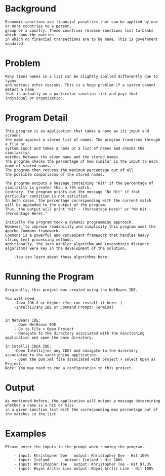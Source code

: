 
# Background

	Economic sanctions are financial penalties that can be applied by one or more countries to a person, 
	group or a country. These countries release sanctions list to banks which show the parties 
	in which no financial transactions are to be made. This is government mandated.

# Problem

	Many times names in a list can be slightly spelled differently due to typos 
	and various other reasons. This is a huge problem if a system cannot detect a name 
	that is actually on a particular sanction list and pays that 
	individual or organization.

# Program Detail

	This program is an application that takes a name as its input and screens 
	the name against a stored list of names. The program traverses through a file or 
	system input and takes a name or a list of names and checks the similarity/ 
	matches between the given name and the stored names. 
	The program checks the percentage of how similar is the input to each name of stored names. 
	The program then returns the maximum percentage out of all 
	the possible comparisons of the stored names.

	The program outputs a message containing "Hit" if the percentage of similarity is greater than a 75% match. 
	Contrary, the program prints out the message "No Hit" if that particular condition is not satisfied. 
	In both cases, the percentage corresponding with the current match will be appended to the output of the program. 
	Thus, the output will print "Hit - (Percentage Here)" or "No Hit - (Percentage Here)."

	Initially the program took a dynamic programming approach. 
	However, to improve readability and simplicity this program uses the Apache Commons framework. 
	Commons is a powerful and convenient framework that handles heavy string text processing methods. 
	Additionally, the Jaro Winkler algorithm and Levenshtein distance algorithms were key in the development of the solution.
		
		-You can learn about these algorithms here: 

# Running the Program 
	
    Originally, this project was created using the NetBeans IDE.

	You will need: 
		-Java JDK 8 or Higher (You can install it here: )
		-IntelliJ/any IDE or Command Prompt/ Terminal
	

	In NetBeans IDE: 
		_ Open NetBeans IDE
		- Go to File > Open Project
		- Navigate to the directory associated with the Sanctioning application and open the base directory.

	In Intellij IDEA IDE:
		-Open Intellij(or any IDE) and navigate to the directory associated to the sanctioning application.
		- Open the pom.xml file associated with project > select Open as Project.
	Note: You may need to run a configuration to this project.

			

# Output 
	
	As mentioned before, the application will output a message determining whether a name is a hit or miss 
	in a given sanction list with the corresponding max percentage out of the matches in the list.

# Examples
	Please enter the inputs in the prompt when running the program.

		- input: Khristopher Doe   output: Khristopher Doe - Hit 100%
		- input: Iceland	   output: Iceland - Hit 100%
		- input: Khristopher Toe   output: Khristopher Toe - Hit 97.3%
		- input: Royal Arctic Line output: Royal Arctic Line - Hit 100%
